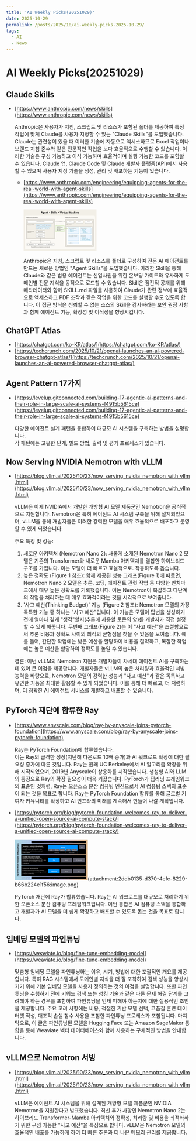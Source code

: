 ```yaml
---
title: 'AI Weekly Picks(20251029)'
date: 2025-10-29
permalink: /posts/2025/10/ai-weekly-picks-2025-10-29/
tags:
  - AI
  - News
---
```


# AI Weekly Picks(20251029)

## Claude Skills

- [https://www.anthropic.com/news/skills](https://www.anthropic.com/news/skills)
  >
  Anthropic은 사용자가 지침, 스크립트 및 리소스가 포함된 폴더를 제공하여 특정 작업에 맞게 Claude를 사용자 지정할 수 있는 "Claude Skills"를 도입했습니다. Claude는 관련성이 있을 때 이러한 기술에 자동으로 액세스하므로 Excel 작업이나 브랜드 지침 준수와 같은 전문적인 작업을 보다 효율적으로 수행할 수 있습니다. 이러한 기술은 구성 가능하고 이식 가능하며 효율적이며 실행 가능한 코드를 포함할 수 있습니다. Claude 앱, Claude Code 및 Claude 개발자 플랫폼(API)에서 사용할 수 있으며 사용자 지정 기술을 생성, 관리 및 배포하는 기능이 있습니다.
    
    - [https://www.anthropic.com/engineering/equipping-agents-for-the-real-world-with-agent-skills](https://www.anthropic.com/engineering/equipping-agents-for-the-real-world-with-agent-skills)
        
      <img src="/images/post/weekly-picks/251029-1.png" alt="agent+skills+virtual machine" width="200"/>
      
      >
      Anthropic은 지침, 스크립트 및 리소스를 폴더로 구성하여 전문 AI 에이전트를 만드는 새로운 방법인 "Agent Skills"을 도입했습니다. 이러한 Skill을 통해 Claude와 같은 범용 에이전트는 신입사원을 위한 온보딩 가이드와 유사하게 도메인별 전문 지식을 동적으로 로드할 수 있습니다. Skill은 점진적 공개를 위해 메타데이터와 함께 SKILL.md 파일을 사용하여 Claude가 관련 정보에 효율적으로 액세스하고 PDF 조작과 같은 작업을 위한 코드를 실행할 수도 있도록 합니다. 이 접근 방식은 신뢰할 수 없는 소스의 Skill을 감사하라는 보안 권장 사항과 함께 에이전트 기능, 확장성 및 이식성을 향상시킵니다.
        

## ChatGPT Atlas

- [https://chatgpt.com/ko-KR/atlas/](https://chatgpt.com/ko-KR/atlas/)
- [https://techcrunch.com/2025/10/21/openai-launches-an-ai-powered-browser-chatgpt-atlas/](https://techcrunch.com/2025/10/21/openai-launches-an-ai-powered-browser-chatgpt-atlas/)

## Agent Pattern 17가지

- [https://levelup.gitconnected.com/building-17-agentic-ai-patterns-and-their-role-in-large-scale-ai-systems-f4915b5615ce](https://levelup.gitconnected.com/building-17-agentic-ai-patterns-and-their-role-in-large-scale-ai-systems-f4915b5615ce)
  >
  다양한 에이전트 설계 패턴을 통합하여 대규모 AI 시스템을 구축하는 방법을 설명합니다.  
  각 패턴에는 고유한 단계, 빌드 방법, 출력 및 평가 프로세스가 있습니다.
    

## Now Serving NVIDIA Nemotron with vLLM

- [https://blog.vllm.ai/2025/10/23/now_serving_nvidia_nemotron_with_vllm.html](https://blog.vllm.ai/2025/10/23/now_serving_nvidia_nemotron_with_vllm.html)
  >
  vLLM은 이제 NVIDIA에서 개발한 개방형 AI 모델 제품군인 Nemotron을 공식적으로 지원합니다. Nemotron은 특히 에이전트 AI 시스템 구축을 위해 설계되었으며, vLLM을 통해 개발자들은 이러한 강력한 모델을 매우 효율적으로 배포하고 운영할 수 있게 되었습니다.
    
  주요 특징 및 성능:
    1. 새로운 아키텍처 (Nemotron Nano 2): 새롭게 소개된 Nemotron Nano 2 모델은 기존의 Transformer와 새로운 Mamba 아키텍처를 결합한 하이브리드 구조를 가집니다. 이는 모델이 더 빠르고 효율적으로. 작동하도록 돕습니다.
    2. 높은 정확도 (Figure 1 참조): 함께 제공된 성능 그래프(Figure 1)에 따르면, Nemotron Nano 2 모델은 추론, 코딩, 에이전트 관련 작업 등 다양한 벤치마크에서 매우 높은 정확도를 기록했습니다. 이는 Nemotron이 복잡하고 다단계의 작업을 처리하는 데 매우 효과적이라는 것을 시각적으로 보여줍니다.
    3. '사고 예산(Thinking Budget)' 기능 (Figure 2 참조): Nemotron 모델의 가장 독특한 기능 중 하나는 "사고 예산"입니다. 이 기능은 모델이 답변을 생성하기 전에 얼마나 깊게 "생각"할지(추론에 사용할 토큰의 양)를 개발자가 직접 설정할 수 있게 해줍니다. 두번째 그래프(Figure 2)는 이 "사고 예산"을 조절함으로써 추론 비용과 정확도 사이의 최적의 균형점을 찾을 수 있음을 보여줍니다. 예를 들어, 간단한 작업에는 낮은 예산을 할당하여 비용을 절약하고, 복잡한 작업에는 높은 예산을 할당하여 정확도를 높일 수 있습니다.
    
  결론:
    이번 vLLM의 Nemotron 지원은 개발자들이 차세대 에이전트 AI를 구축하는 데 있어 큰 이점을 제공합니다. 개발자들은 vLLM의 높은 처리량과 효율적인 서빙 능력을 바탕으로, Nemotron 모델의 강력한 성능과 "사고 예산"과 같은 독특하고 유연한 기능을 최대한 활용할 수 있게 되었습니다. 이를 통해 더 빠르고, 더 저렴하며, 더 정확한 AI 에이전트 서비스를 개발하고 배포할 수 있습니다.
    

## PyTorch 재단에 합류한 Ray

- [https://www.anyscale.com/blog/ray-by-anyscale-joins-pytorch-foundation](https://www.anyscale.com/blog/ray-by-anyscale-joins-pytorch-foundation)
  >
  Ray는 PyTorch Foundation에 합류했습니다.  
  이는 Ray의 급격한 성장(지난해 다운로드 10배 증가)과 AI 워크로드 확장에 대한 필요성 증가에 따른 것입니다. Ray는 원래 UC Berkeley에서 AI 알고리즘 확장을 위해 시작되었으며, 2019년 Anyscale이 상용화를 시작했습니다. 생성형 AI와 LLM의 등장으로 Ray의 확장 필요성이 더욱 커졌습니다. PyTorch가 딥러닝 프레임워크의 표준인 것처럼, Ray는 오픈소스 분산 컴퓨팅 엔진으로서 AI 컴퓨팅 스택의 표준이 되는 것을 목표로 합니다. Ray는 PyTorch Foundation 합류를 통해 글로벌 기여자 커뮤니티를 확장하고 AI 인프라의 미래를 계속해서 만들어 나갈 계획입니다.
    
- [https://pytorch.org/blog/pytorch-foundation-welcomes-ray-to-deliver-a-unified-open-source-ai-compute-stack/](https://pytorch.org/blog/pytorch-foundation-welcomes-ray-to-deliver-a-unified-open-source-ai-compute-stack/)
    
  <img src="/images/post/weekly-picks/251029-2.png" alt="ray within the ai compute software stack" width="200"/>(attachment:2ddb0135-d370-4efc-8229-b66b224e1f56:image.png)
  >
  PyTorch 재단에 Ray가 합류했습니다. Ray는 AI 워크로드를 대규모로 처리하기 위한 오픈소스 분산 컴퓨팅 프레임워크입니다. 이번 통합은 AI 컴퓨팅 스택을 통합하고 개발자가 AI 모델을 더 쉽게 확장하고 배포할 수 있도록 돕는 것을 목표로 합니다.
    

## 임베딩 모델의 파인튜닝

- [https://weaviate.io/blog/fine-tune-embedding-model](https://weaviate.io/blog/fine-tune-embedding-model)
  >
  맞춤형 임베딩 모델을 파인튜닝하는 이유, 시기, 방법에 대한 포괄적인 개요를 제공합니다. 특히 RAG 시스템에서 도메인별 지식을 더 잘 포착하여 검색 성능을 향상시키기 위해 기본 임베딩 모델을 사용자 정의하는 것의 이점을 설명합니다. 또한 파인튜닝을 수행하기 전에 키워드 검색 또는 청킹 기술과 같은 다른 문제 해결 단계를 고려해야 하는 경우를 포함하여 파인튜닝을 언제 피해야 하는지에 대한 실용적인 조언을 제공합니다. 주요 고려 사항에는 비용, 적절한 기반 모델 선택, 고품질 훈련 데이터셋 작성, 대조적 손실 함수 사용을 포함한 파인튜닝 프로세스가 포함됩니다. 마지막으로, 이 글은 파인튜닝된 모델을 Hugging Face 또는 Amazon SageMaker 통합을 통해 Weaviate 벡터 데이터베이스와 함께 사용하는 구체적인 방법을 안내합니다.
    

## vLLM으로 Nemotron 서빙

- [https://blog.vllm.ai/2025/10/23/now_serving_nvidia_nemotron_with_vllm.html](https://blog.vllm.ai/2025/10/23/now_serving_nvidia_nemotron_with_vllm.html)
  >
  vLLM은 에이전트 AI 시스템을 위해 설계된 개방형 모델 제품군인 NVIDIA Nemotron을 지원한다고 발표했습니다. 최신 추가 사항인 Nemotron Nano 2는 하이브리드 Transformer-Mamba 아키텍처와 정확성, 처리량 및 비용을 최적화하기 위한 구성 가능한 "사고 예산"을 특징으로 합니다. vLLM은 Nemotron 모델의 효율적인 배포를 가능하게 하여 더 빠른 추론과 더 나은 메모리 관리를 제공합니다.